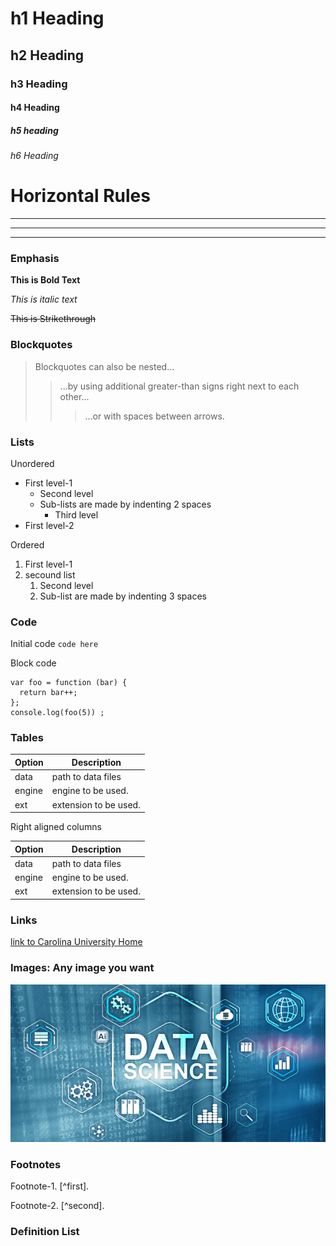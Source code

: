# h1 Heading 
## h2 Heading
### h3 Heading
#### h4 Heading
##### h5 heading
###### h6 Heading


# Horizontal Rules
----------
----------
----------

### Emphasis


**This is Bold Text**

*This is italic text*

~~This is Strikethrough~~



### Blockquotes
>Blockquotes can also be nested...
  >> ...by using additional greater-than signs right next to each other...
  >>>...or with spaces between arrows.


### Lists
Unordered

- First level-1
  - Second level
  - Sub-lists are made by indenting 2 spaces
    - Third level
- First level-2


Ordered

1. First level-1
2. secound list
    1. Second level
    2. Sub-list are made by indenting 3 spaces



### Code
Initial code 
`code here `

Block code

```
var foo = function (bar) {
  return bar++;
};
console.log(foo(5)) ; 
```


### Tables

|Option |Description
|-------|-----------
|data   |path to data files
|engine |engine to be used.
|ext     |extension to be used.

Right aligned columns


|Option |Description
|-------|-----------
|data   |  path to data files
|engine |  engine to be used.
|ext    |   extension to be used.



### Links
[link to Carolina University Home](https://carolinau.edu/)

### Images: Any image you want
![Alternative Text](./test.jpg)



### Footnotes
Footnote-1. [^first].

Footnote-2. [^second].


### Definition List

